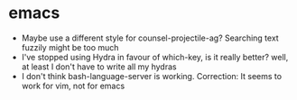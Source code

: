 # emacs
* Maybe use a different style for counsel-projectile-ag? Searching text fuzzily might be too much
* I've stopped using Hydra in favour of which-key, is it really better? well, at least I don't have to write all my hydras
* I don't think bash-language-server is working. Correction: It seems to work for vim, not for emacs
